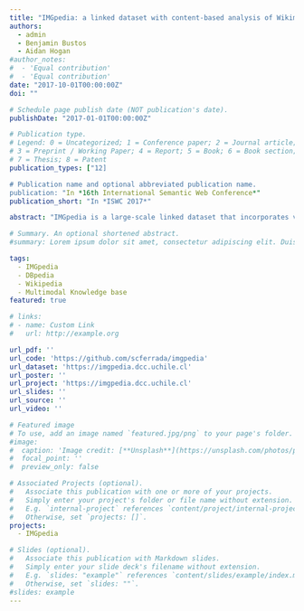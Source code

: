 ```yaml
---
title: "IMGpedia: a linked dataset with content-based analysis of Wikimedia images"
authors:
  - admin
  - Benjamin Bustos
  - Aidan Hogan
#author_notes:
#  - 'Equal contribution'
#  - 'Equal contribution'
date: "2017-10-01T00:00:00Z"
doi: ""

# Schedule page publish date (NOT publication's date).
publishDate: "2017-01-01T00:00:00Z"

# Publication type.
# Legend: 0 = Uncategorized; 1 = Conference paper; 2 = Journal article;
# 3 = Preprint / Working Paper; 4 = Report; 5 = Book; 6 = Book section;
# 7 = Thesis; 8 = Patent
publication_types: ["12]

# Publication name and optional abbreviated publication name.
publication: "In *16th International Semantic Web Conference*"
publication_short: "In *ISWC 2017*"

abstract: "IMGpedia is a large-scale linked dataset that incorporates visual information of the images from the Wikimedia Commons dataset: it brings together descriptors of the visual content of 15 million images, 450 million visual-similarity relations between those images, links to image metadata from DBpedia Commons, and links to the DBpedia resources associated with individual images. In this paper we describe the creation of the IMGpedia dataset, provide an overview of its schema and statistics of its contents, offer example queries that combine semantic and visual information of images, and discuss other envisaged use-cases for the dataset."

# Summary. An optional shortened abstract.
#summary: Lorem ipsum dolor sit amet, consectetur adipiscing elit. Duis posuere tellus ac convallis placerat. Proin tincidunt magna sed ex sollicitudin condimentum.

tags: 
  - IMGpedia
  - DBpedia
  - Wikipedia
  - Multimodal Knowledge base
featured: true

# links:
# - name: Custom Link
#   url: http://example.org

url_pdf: ''
url_code: 'https://github.com/scferrada/imgpedia'
url_dataset: 'https://imgpedia.dcc.uchile.cl'
url_poster: ''
url_project: 'https://imgpedia.dcc.uchile.cl'
url_slides: ''
url_source: ''
url_video: ''

# Featured image
# To use, add an image named `featured.jpg/png` to your page's folder.
#image:
#  caption: 'Image credit: [**Unsplash**](https://unsplash.com/photos/pLCdAaMFLTE)'
#  focal_point: ''
#  preview_only: false

# Associated Projects (optional).
#   Associate this publication with one or more of your projects.
#   Simply enter your project's folder or file name without extension.
#   E.g. `internal-project` references `content/project/internal-project/index.md`.
#   Otherwise, set `projects: []`.
projects:
  - IMGpedia

# Slides (optional).
#   Associate this publication with Markdown slides.
#   Simply enter your slide deck's filename without extension.
#   E.g. `slides: "example"` references `content/slides/example/index.md`.
#   Otherwise, set `slides: ""`.
#slides: example
---
```

